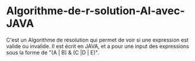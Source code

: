 # Algorithme-de-r-solution-AI-avec-JAVA
C'est un Algorithme de résolution qui permet de voir si une expression est valide ou invalide.
Il est écrit en JAVA, et a pour une input des expressions sous la forme de "(A | B) & (C |D | E)".
